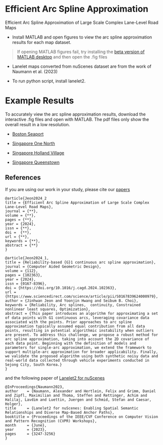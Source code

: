 # Efficient Arc Spline Approximation
Efficient Arc Spline Approximation of Large Scale Complex Lane-Level Road Maps
* Install MATLAB and open figures to view the arc spline approximation results for each map dataset.

> If opening MATLAB figures fail, try installing the [beta version of MATLAB desktop](https://kr.mathworks.com/matlabcentral/fileexchange/119593-new-desktop-for-matlab-beta) and then open the .fig files 

* Lanelet maps converted from nuScenes dataset are from the work of Naumann et al. (2023)

* To run python script, install lanelet2.

# Example Results 
To accurately view the arc spline approximation results, download the interactive .fig files and open with MATLAB. The pdf files only show the overall result in a low resolution.

* [Boston Seaport](/Data/nuScenes/boston-seaport/fig_boston.pdf)

* [Singapore One North](/Data/nuScenes/singapore-onenorth/fig_onenorth.pdf)

* [Singapore Holland Village](/Data/nuScenes/singapore-hollandvillage/fig_hollandvillage.pdf)

* [Singapore Queenstown](/Data/nuScenes/singapore-queenstown/fig_queenstown.pdf)

## References
If you are using our work in your study, please cite our [papers](https://www.sciencedirect.com/science/article/pii/S0167839624000979)
```
@article{Jeon2024_2
title = {Efficient Arc Spline Approximation of Large Scale Complex Lane-Level Road Maps},
journal = {**},
volume = {**},
pages = {**},
year = {2024},
issn = {**},
doi =  {**},
url = {**},
keywords = {**},
abstract = {**}
}

@article{Jeon2024_1,
title = {Reliability-based {G}1 continuous arc spline approximation},
journal = {Computer Aided Geometric Design},
volume = {112},
pages = {102363},
year = {2024},
issn = {0167-8396},
doi = {https://doi.org/10.1016/j.cagd.2024.102363},
url = {https://www.sciencedirect.com/science/article/pii/S0167839624000979},
author = {Jinhwan Jeon and Yoonjin Hwang and Seibum B. Choi},
keywords = {Reliability, Arc splines,  continuity, Constrained nonlinear least squares, Optimization},
abstract = {This paper introduces an algorithm for approximating a set of data points with G1 continuous arcs, leveraging covariance data associated with the points. Prior approaches to arc spline approximation typically assumed equal contribution from all data points, resulting in potential algorithmic instability when outliers are present. To address this challenge, we propose a robust method for arc spline approximation, taking into account the 2D covariance of each data point. Beginning with the definition of models and parameters for single-arc approximation, we extend the framework to support multiple-arc approximation for broader applicability. Finally, we validate the proposed algorithm using both synthetic noisy data and real-world data collected through vehicle experiments conducted in Sejong City, South Korea.}
}
```

and the following paper of [Lanelet2 for nuScenes](https://openaccess.thecvf.com/content/CVPR2023W/E2EAD/html/Naumann_Lanelet2_for_nuScenes_Enabling_Spatial_Semantic_Relationships_and_Diverse_Map-Based_CVPRW_2023_paper.html)

```
@InProceedings{Naumann2023,
author    = {Naumann, Alexander and Hertlein, Felix and Grimm, Daniel and Zipfl, Maximilian and Thoma, Steffen and Rettinger, Achim and Halilaj, Lavdim and Luettin, Juergen and Schmid, Stefan and Caesar, Holger},
title     = {Lanelet2 for nuScenes: Enabling Spatial Semantic Relationships and Diverse Map-Based Anchor Paths},
booktitle = {Proceedings of the IEEE/CVF Conference on Computer Vision and Pattern Recognition (CVPR) Workshops},
month     = {June},
year      = {2023},
pages     = {3247-3256}
}
```
